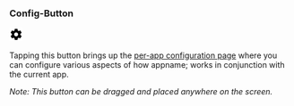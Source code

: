 <a name="button_config"></a>
### Config-Button
<div class="buttoncircle"><img src="ic_settings_black_24dp.png"></img></div>

Tapping this button brings up the [per-app configuration page](/setup/per-app-config/) where you can configure various aspects of how appname; works in conjunction with the current app.

*Note: This button can be dragged and placed anywhere on the screen.*
